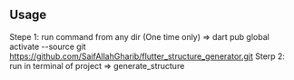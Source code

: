 ## Usage
Stepe 1: run command from any dir (One time only)  => dart pub global activate --source git https://github.com/SaifAllahGharib/flutter_structure_generator.git
Sterp 2: run in terminal of project => generate_structure
